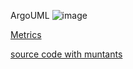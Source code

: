 ArgoUML
![image](https://raw.githubusercontent.com/test4cc/vamos2020/master/featureModel/ArgoUML.JPG)

 [Metrics](https://github.com/test4cc/vamos2020/blob/master/metrics/checkstyle.csv)
 
 [source code with muntants](https://github.com/test4cc/vamos2020/tree/master/dataset_with_mutant/checkstyle)
